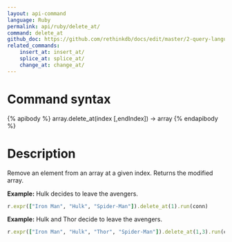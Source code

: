 ```yaml
---
layout: api-command 
language: Ruby
permalink: api/ruby/delete_at/
command: delete_at 
github_doc: https://github.com/rethinkdb/docs/edit/master/2-query-language/api/ruby/document-manipulation/delete_at.md
related_commands:
    insert_at: insert_at/
    splice_at: splice_at/
    change_at: change_at/
---
```



# Command syntax #

{% apibody %}
array.delete_at(index [,endIndex]) &rarr; array
{% endapibody %}

# Description #

Remove an element from an array at a given index. Returns the modified array.

__Example:__ Hulk decides to leave the avengers.

```rb
r.expr(["Iron Man", "Hulk", "Spider-Man"]).delete_at(1).run(conn)
```

__Example:__ Hulk and Thor decide to leave the avengers.

```rb
r.expr(["Iron Man", "Hulk", "Thor", "Spider-Man"]).delete_at(1,3).run(conn)
```


